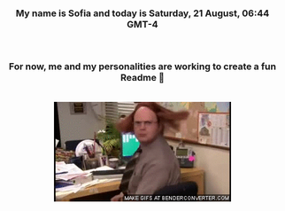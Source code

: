 


<div align="center">
<h3 >My name is Sofia and today is Saturday, 21 August, 06:44 GMT-4</h3><br>
<h3 >For now, me and my personalities are working to create a fun Readme 👋
</h3><br>
<img src='img/dwight.gif' alt='working...'/>
</div>
